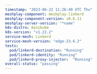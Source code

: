 ```yaml
---
timestamp: "2023-06-22 11:26:40 UTC Thu"
meshplay-component: meshplay-linkerd
meshplay-component-version: v0.6.11
meshplay-server-version: "*name"
k8s-distro: minikube
k8s-version: "v1.22.2"
service-mesh: Linkerd
service-mesh-version: "edge-23.6.2"
tests:
  pod/linkerd-destination: "Running"
  pod/linkerd-identity: "Running"
  pod/linkerd-proxy-injector:  "Running"
overall-status: "passing"
---
```

